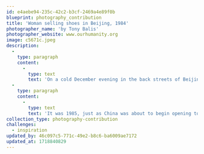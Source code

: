 ```yaml
---
id: e4aebe94-235c-42c2-b3cf-2469a4e89f0b
blueprint: photography_contribution
title: 'Woman selling shoes in Beijing, 1984'
photographer_name: 'by Tony Balis'
photographer_website: www.ourhumanity.org
image: c5671c.jpeg
description:
  -
    type: paragraph
    content:
      -
        type: text
        text: 'On a cold December evening in the back streets of Beijing, it took me two or three tries to successfully encourage this woman to smile, to indicate it was okay to take her photo. '
  -
    type: paragraph
    content:
      -
        type: text
        text: 'It was 1985, just as China was about to begin opening to the world. She was among the first to sell Western calendars, in addition to shoes.'
collection_type: photography-contribution
challenges:
  - inspiration
updated_by: 46c097c5-771c-49e2-b8c6-ba6009ae7172
updated_at: 1718840829
---
```

